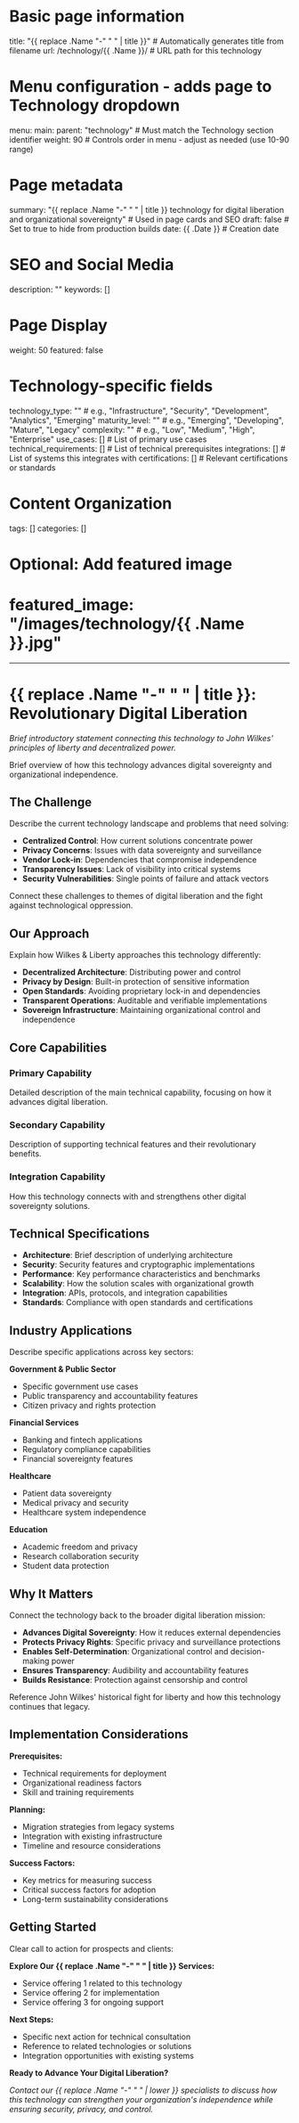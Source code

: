 # Basic page information
title: "{{ replace .Name "-" " " | title }}"  # Automatically generates title from filename
url: /technology/{{ .Name }}/  # URL path for this technology

# Menu configuration - adds page to Technology dropdown
menu:
  main:
    parent: "technology"  # Must match the Technology section identifier
    weight: 90  # Controls order in menu - adjust as needed (use 10-90 range)
    
# Page metadata
summary: "{{ replace .Name "-" " " | title }} technology for digital liberation and organizational sovereignty"  # Used in page cards and SEO
draft: false  # Set to true to hide from production builds
date: {{ .Date }}  # Creation date

# SEO and Social Media
description: ""
keywords: []

# Page Display
weight: 50
featured: false

# Technology-specific fields
technology_type: ""          # e.g., "Infrastructure", "Security", "Development", "Analytics", "Emerging"
maturity_level: ""           # e.g., "Emerging", "Developing", "Mature", "Legacy"
complexity: ""               # e.g., "Low", "Medium", "High", "Enterprise"
use_cases: []                # List of primary use cases
technical_requirements: []   # List of technical prerequisites
integrations: []             # List of systems this integrates with
certifications: []           # Relevant certifications or standards

# Content Organization
tags: []
categories: []

# Optional: Add featured image
# featured_image: "/images/technology/{{ .Name }}.jpg"
---

# {{ replace .Name "-" " " | title }}: Revolutionary Digital Liberation

*Brief introductory statement connecting this technology to John Wilkes' principles of liberty and decentralized power.*

Brief overview of how this technology advances digital sovereignty and organizational independence.

## The Challenge

Describe the current technology landscape and problems that need solving:

- **Centralized Control**: How current solutions concentrate power
- **Privacy Concerns**: Issues with data sovereignty and surveillance  
- **Vendor Lock-in**: Dependencies that compromise independence
- **Transparency Issues**: Lack of visibility into critical systems
- **Security Vulnerabilities**: Single points of failure and attack vectors

Connect these challenges to themes of digital liberation and the fight against technological oppression.

## Our Approach

Explain how Wilkes & Liberty approaches this technology differently:

- **Decentralized Architecture**: Distributing power and control
- **Privacy by Design**: Built-in protection of sensitive information
- **Open Standards**: Avoiding proprietary lock-in and dependencies  
- **Transparent Operations**: Auditable and verifiable implementations
- **Sovereign Infrastructure**: Maintaining organizational control and independence

## Core Capabilities

### Primary Capability
Detailed description of the main technical capability, focusing on how it advances digital liberation.

### Secondary Capability  
Description of supporting technical features and their revolutionary benefits.

### Integration Capability
How this technology connects with and strengthens other digital sovereignty solutions.

## Technical Specifications

- **Architecture**: Brief description of underlying architecture
- **Security**: Security features and cryptographic implementations
- **Performance**: Key performance characteristics and benchmarks
- **Scalability**: How the solution scales with organizational growth
- **Integration**: APIs, protocols, and integration capabilities
- **Standards**: Compliance with open standards and certifications

## Industry Applications

Describe specific applications across key sectors:

**Government & Public Sector**
- Specific government use cases
- Public transparency and accountability features
- Citizen privacy and rights protection

**Financial Services**
- Banking and fintech applications  
- Regulatory compliance capabilities
- Financial sovereignty features

**Healthcare**
- Patient data sovereignty
- Medical privacy and security
- Healthcare system independence

**Education**
- Academic freedom and privacy
- Research collaboration security
- Student data protection

## Why It Matters

Connect the technology back to the broader digital liberation mission:

- **Advances Digital Sovereignty**: How it reduces external dependencies
- **Protects Privacy Rights**: Specific privacy and surveillance protections
- **Enables Self-Determination**: Organizational control and decision-making power
- **Ensures Transparency**: Audibility and accountability features
- **Builds Resistance**: Protection against censorship and control

Reference John Wilkes' historical fight for liberty and how this technology continues that legacy.

## Implementation Considerations

**Prerequisites:**
- Technical requirements for deployment
- Organizational readiness factors
- Skill and training requirements

**Planning:**
- Migration strategies from legacy systems
- Integration with existing infrastructure  
- Timeline and resource considerations

**Success Factors:**
- Key metrics for measuring success
- Critical success factors for adoption
- Long-term sustainability considerations

## Getting Started

Clear call to action for prospects and clients:

**Explore Our {{ replace .Name "-" " " | title }} Services:**
- Service offering 1 related to this technology
- Service offering 2 for implementation
- Service offering 3 for ongoing support

**Next Steps:**
- Specific next action for technical consultation
- Reference to related technologies or solutions
- Integration opportunities with existing systems

**Ready to Advance Your Digital Liberation?**

*Contact our {{ replace .Name "-" " " | lower }} specialists to discuss how this technology can strengthen your organization's independence while ensuring security, privacy, and control.*
